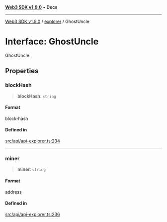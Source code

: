 [**Web3 SDK v1.9.0**](../../../README.md) • **Docs**

***

[Web3 SDK v1.9.0](../../../globals.md) / [explorer](../README.md) / GhostUncle

# Interface: GhostUncle

GhostUncle

## Properties

### blockHash

> **blockHash**: `string`

#### Format

block-hash

#### Defined in

[src/api/api-explorer.ts:234](https://github.com/Mystic-Nayy/alephium-web3/blob/ee41f5e0e7d7fb0b155fe62f05b2ac03772895ca/packages/web3/src/api/api-explorer.ts#L234)

***

### miner

> **miner**: `string`

#### Format

address

#### Defined in

[src/api/api-explorer.ts:236](https://github.com/Mystic-Nayy/alephium-web3/blob/ee41f5e0e7d7fb0b155fe62f05b2ac03772895ca/packages/web3/src/api/api-explorer.ts#L236)
